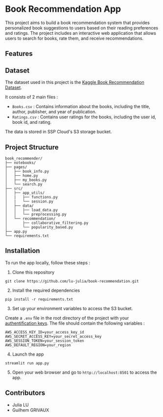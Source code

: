 # Book Recommendation App

This project aims to build a book recommendation system that provides personalized book suggestions to users based on their reading preferences and ratings. The project includes an interactive web application that allows users to search for books, rate them, and receive recommendations.

## Features


## Dataset
The dataset used in this project is the [Kaggle Book Recommendation Dataset](https://www.kaggle.com/datasets/arashnic/book-recommendation-dataset/data).

It consists of 2 main files :
* `Books.csv` : Contains information about the books, including the title, author, publisher, and year of publication.
* `Ratings.csv` : Contains user ratings for the books, including the user id, book id, and rating.

The data is stored in SSP Cloud's S3 storage bucket.


<!-- ## Recommendation systems

Recommendation systems help users discover items, such as movies, books, music, or products, based on their preferences. They are two main approaches to building recommendation systems : 

* **Content-based filtering** recommends books based on their attributes, such as genres, authors, or descriptions. It matches the content of books the user liked in the past to find similar ones.

* **Collaborative filtering** recommends books based on the ratings that users have given to books. It assumes that if two users have rated similar books highly, they will likely enjoy other books rated highly by the other. Matrix factorization techniques, such as Singular Value Decomposition (SVD), can be used to reduce the dimensionality of the user-item rating matrix.  -->


## Project Structure

```plaintext
book_recommender/
├── notebooks/
├── pages/
│   ├── book_info.py 
│   ├── home.py                  
│   ├── my_books.py                
│   └── search.py             
├── src/
│   ├── app_utils/
│   |   ├── functions.py                
│   |   └── session.py                
│   ├── data/
│   │   ├── load_data.py             
│   │   └── preprocessing.py              
│   └── recommendation/
│       ├── collaborative_filtering.py 
│       └── popularity_based.py 
├── app.py
└── requirements.txt       
```


## Installation

To run the app locally, follow these steps :

1. Clone this repository 
```
git clone https://github.com/lu-julia/book-recommendation.git
```

2. Install the required dependencies 
```
pip install -r requirements.txt 
```

3. Set up your environment variables to access the S3 bucket.

Create a `.env` file in the root directory of the project with your [authentification keys](https://datalab.sspcloud.fr/account/storage).
The file should contain the following variables :
```
AWS_ACCESS_KEY_ID=your_access_key_id
AWS_SECRET_ACCESS_KEY=your_secret_access_key
AWS_SESSION_TOKEN=your_session_token
AWS_DEFAULT_REGION=your_region
```

4. Launch the app
```
streamlit run app.py
```

5. Open your web browser and go to `http://localhost:8501` to access the app.


## Contributors

* Julia LU
* Guilhem GRIVAUX

